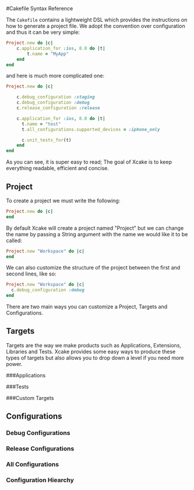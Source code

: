 <!-- TODO: Maybe split into files ? -->
#Cakefile Syntax Reference

The `Cakefile` contains a lightweight DSL which provides the instructions on how to generate
a project file. We adopt the convention over configuration and thus it can be very simple:

```ruby
Project.new do |c|
    c.application_for :ios, 8.0 do |t|
        t.name = "MyApp"
    end
end
```

and here is much more complicated one:

```ruby
Project.new do |c|

    c.debug_configuration :staging
    c.debug_configuration :debug
    c.release_configuration :release

    c.application_for :ios, 8.0 do |t|
      t.name = "test"
      t.all_configurations.supported_devices = :iphone_only

      c.unit_tests_for(t)
    end
end
```

As you can see, it is super easy to read; The goal of Xcake is to keep everything
readable, efficient and concise.

## Project

To create a project we must write the following:

```ruby
Project.new do |c|
end
```
By default Xcake will create a project named "Project" but we can change the name
by passing a String argument with the name we would like it to be called:

```ruby
Project.new "Workspace" do |c|
end
```
We can also customize the structure of the project between the first and second lines, like so:

```ruby
Project.new "Workspace" do |c|
  c.debug_configuration :debug
end
```
There are two main ways you can customize a Project, Targets and Configurations.

## Targets

Targets are the way we make products such as Applications, Extensions, Libraries and Tests.
Xcake provides some easy ways to produce these types of targets but also
allows you to drop down a level if you need more power.

###Applications

###Tests

###Custom Targets

<!-- Properties -->

## Configurations

### Debug Configurations

### Release Configurations

### All Configurations

### Configuration Hiearchy

<!-- Properties -->
